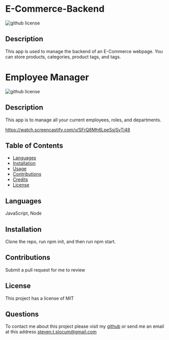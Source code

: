# E-Commerce-Backend
![github license](https://img.shields.io/badge/license-MIT-blue.svg)

## Description 

This app is used to manage the backend of an E-Commerce webpage. You can store products, categories, product tags, and tags.

# Employee Manager
![github license](https://img.shields.io/badge/license-MIT-blue.svg)

## Description 

This app is to manage all your current employees, roles, and departments.

https://watch.screencastify.com/v/SFrQ8Mh6LpeSsjSvTj48


## Table of Contents 

* [Languages](#languages)
* [Installation](#installation)
* [Usage](#usage)
* [Contributions](#contributions)
* [Credits](#credits)
* [License](#license)

## Languages

JavaScript, Node

## Installation

Clone the repo, run npm init, and then run npm start.


## Contributions

Submit a pull request for me to review

## License

This project has a license of MIT

## Questions

To contact me about this project please visit my [github](https://github.com/gunther123) or send me an email at this address [steven.t.slocum@gmail.com](steven.t.slocum@gmail.com)
